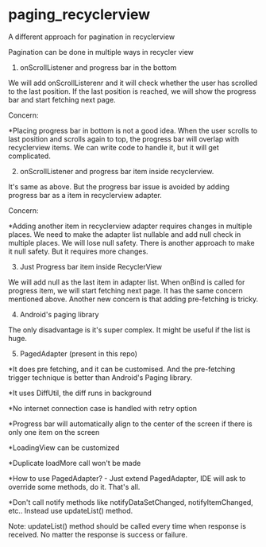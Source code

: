 
# paging_recyclerview
A different approach for pagination in recyclerview

Pagination can be done in multiple ways in recycler view
1. onScrollListener and progress bar in the bottom

  We will add onScrollListerenr and it will check whether the user has scrolled to the last position.
  If the last position is reached, we will show the progress bar and start fetching next page.

  Concern: 

  *Placing progress bar in bottom is not a good idea. When the user scrolls to last position and scrolls again to top, the progress bar will overlap with recyclerview items. We can write code to handle it, but it will get complicated.

2. onScrollListener and progress bar item inside recyclerview.

  It's same as above. But the progress bar issue is avoided by adding progress bar as a item in recyclerview adapter.

  Concern: 

  *Adding another item in recyclerview adapter requires changes in multiple places. We need to make the adapter list nullable and add null check in multiple places. We will lose null safety. There is another approach to make it null safety. But it requires more changes.

3. Just Progress bar item inside RecyclerView

We will add null as the last item in adapter list. When onBind is called for progress item, we will start fetching next page.
It has the same concern mentioned above. Another new concern is that adding pre-fetching is tricky.

4. Android's paging library

The only disadvantage is it's super complex. It might be useful if the list is huge.

5. PagedAdapter (present in this repo)

*It does pre fetching, and it can be customised. And the pre-fetching trigger technique is better than Android's Paging library.

*It uses DiffUtil, the diff runs in background

*No internet connection case is handled with retry option

*Progress bar will automatically align to the center of the screen if there is only one item on the screen

*LoadingView can be customized

*Duplicate loadMore call won't be made

*How to use PagedAdapter? - Just extend PagedAdapter, IDE will ask to override some methods, do it. That's all.

*Don't call notify methods like notifyDataSetChanged, notifyItemChanged, etc.. Instead use updateList() method.

Note: updateList() method should be called every time when response is received. No matter the response is success or failure.

